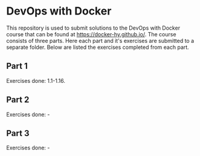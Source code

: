 # DevOps with Docker

This repository is used to submit solutions to the DevOps with Docker course that can be found at https://docker-hy.github.io/. The course consists of three parts. Here each part and it's exercises are submitted to a separate folder. Below are listed the exercises completed from each part.

## Part 1

Exercises done: 1.1-1.16.

## Part 2

Exercises done: -

## Part 3

Exercises done: -


